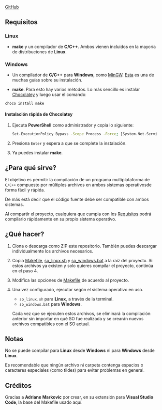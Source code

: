 [GitHub](https://github.com/CrysoK/Win-UNIX_C_Makefile)

## Requisitos

### Linux

- **make** y un compilador de **C/C++**. Ambos vienen incluidos en la mayoría de distribuciones de **Linux**.

### Windows

- Un compilador de **C/C++** para **Windows**, como [MinGW](https://sourceforge.net/projects/mingw/files/). [Esta](https://platzi.com/tutoriales/1469-algoritmos/1901-como-instalar-gcc-para-compilar-programas-en-c-desde-la-consola-en-windows/) es una de muchas guías sobre su instalación.

- **make**. Para esto hay varios métodos. Lo más sencillo es instalar [Chocolatey](https://chocolatey.org/install) y luego usar el comando:

```bash
choco install make
```

#### Instalación rápida de Chocolatey

1. Ejecuta **PowerShell** como administrador y copia lo siguiente:

    ```bash
    Set-ExecutionPolicy Bypass -Scope Process -Force; [System.Net.ServicePointManager]::SecurityProtocol = [System.Net.ServicePointManager]::SecurityProtocol -bor 3072; iex ((New-Object System.Net.WebClient).DownloadString('https://chocolatey.org/install.ps1'))
    ```

2. Presiona `Enter` y espera a que se complete la instalación.
3. Ya puedes instalar **make**.

## ¿Para qué sirve?

El objetivo es permitir la compilación de un programa multiplataforma de `C/C++` compuesto por múltiples archivos en ambos sistemas operativosde forma fácil y rápida.

De más está decir que el código fuente debe ser compatible con ambos sistemas.

Al compartir el proyecto, cualquiera que cumpla con los [Requisitos](#requisitos) podrá compilarlo rápidamente en su propio sistema operativo.

## ¿Qué hacer?

1. Clona o descarga como ZIP este repositorio. También puedes descargar individualmente los archivos necesarios.
2. Copia [Makefile](Makefile), [so_linux.sh](so_linux.sh) y [so_windows.bat](so_windows.bat) a la raíz del proyecto. Si estos archivos ya existen y solo quieres compilar el proyecto, continúa en el paso 4.
3. Modifica las opciones de [Makefile](Makefile) de acuerdo al proyecto.
4. Una vez configurado, ejecutar según el sistema operativo en uso.

    - `so_linux.sh` para **Linux**, a través de la terminal.
    - `so_windows.bat` para **Windows**.

    Cada vez que se ejecuten estos archivos, se eliminará la compilación anterior sin importar en qué SO fue realizada y se crearán nuevos archivos compatibles con el SO actual.

## Notas

No se puede compilar para **Linux** desde **Windows** ni para **Windows** desde **Linux**.

Es recomendable que ningún archivo ni carpeta contenga espacios o caracteres especiales (como tildes) para evitar problemas en general.

## Créditos

Gracias a **Adriano Markovic** por crear, en su extensión para **Visual Studio Code**, la base del Makefile usado aquí.
